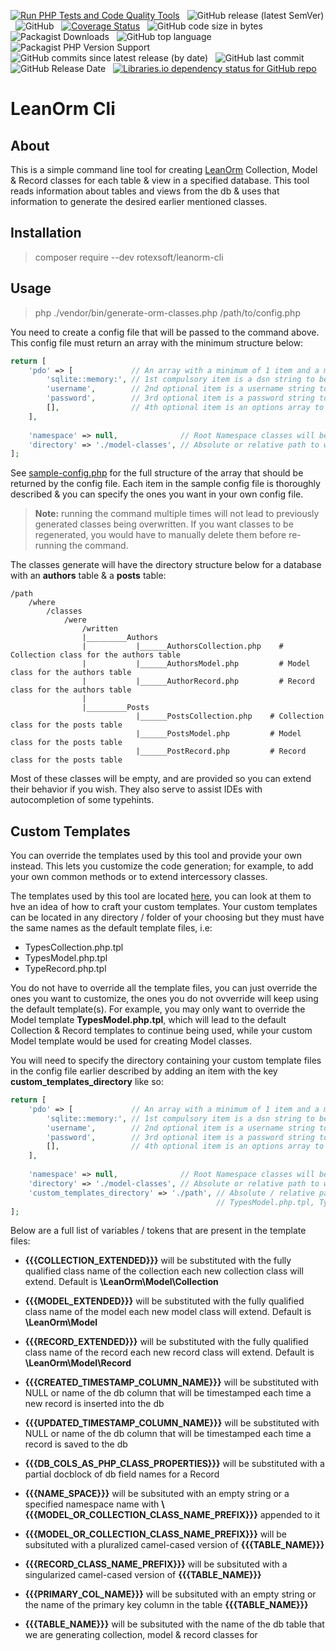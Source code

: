 [![Run PHP Tests and Code Quality Tools](https://github.com/rotexsoft/leanorm-cli/actions/workflows/php.yml/badge.svg)](https://github.com/rotexsoft/leanorm-cli/actions/workflows/php.yml) &nbsp; 
![GitHub release (latest SemVer)](https://img.shields.io/github/v/release/rotexsoft/leanorm-cli) &nbsp; 
![GitHub](https://img.shields.io/github/license/rotexsoft/leanorm-cli) &nbsp; 
[![Coverage Status](https://coveralls.io/repos/github/rotexsoft/leanorm-cli/badge.svg)](https://coveralls.io/github/rotexsoft/leanorm-cli) &nbsp; 
![GitHub code size in bytes](https://img.shields.io/github/languages/code-size/rotexsoft/leanorm-cli) &nbsp; 
![Packagist Downloads](https://img.shields.io/packagist/dt/rotexsoft/leanorm-cli) &nbsp; 
![GitHub top language](https://img.shields.io/github/languages/top/rotexsoft/leanorm-cli) &nbsp; 
![Packagist PHP Version Support](https://img.shields.io/packagist/php-v/rotexsoft/leanorm-cli) &nbsp; 
![GitHub commits since latest release (by date)](https://img.shields.io/github/commits-since/rotexsoft/leanorm-cli/latest) &nbsp; 
![GitHub last commit](https://img.shields.io/github/last-commit/rotexsoft/leanorm-cli) &nbsp; 
![GitHub Release Date](https://img.shields.io/github/release-date/rotexsoft/leanorm-cli) &nbsp; 
<a href="https://libraries.io/github/rotexsoft/leanorm-cli">
    <img alt="Libraries.io dependency status for GitHub repo" src="https://img.shields.io/librariesio/github/rotexsoft/leanorm-cli">
</a>

# LeanOrm Cli

## About

This is a simple command line tool for creating [LeanOrm](https://github.com/rotexsoft/leanorm) Collection, Model & Record classes for each table & view in a specified database. This tool reads information about tables and views from the db & uses that information to generate the desired earlier mentioned classes.

## Installation

> composer require --dev rotexsoft/leanorm-cli


## Usage

> php ./vendor/bin/generate-orm-classes.php /path/to/config.php

You need to create a config file that will be passed to the command above. 
This config file must return an array with the minimum structure below:

```php
return [
    'pdo' => [             // An array with a minimum of 1 item and a maximum of 4 items
        'sqlite::memory:', // 1st compulsory item is a dsn string to be passed as 1st arg to the PDO consructor
        'username',        // 2nd optional item is a username string to be passed as 2nd arg to the PDO consructor
        'password',        // 3rd optional item is a password string to be passed as 3rd arg to the PDO consructor
        [],                // 4th optional item is an options array to be passed as 4th arg to the PDO consructor
    ],                                                              
    
    'namespace' => null,              // Root Namespace classes will belong to. E.g. 'App\\DataSource'. Null means no namespace.
    'directory' => './model-classes', // Absolute or relative path to where classes are to be written
];
```
See [sample-config.php](sample-config.php) for the full structure of the array that should be returned by the config file. 
Each item in the sample config file is thoroughly described & you can specify the ones you want in your own config file.

> **Note:** running the command multiple times will not lead to previously generated classes being overwritten. If you want classes to be regenerated, you would have to manually delete them before re-running the command.

The classes generate will have the directory structure below for a database with an **authors** table & a **posts** table:

```
/path
    /where
        /classes
            /were
                /written
                |_________Authors
                |           |______AuthorsCollection.php    # Collection class for the authors table
                |           |______AuthorsModel.php         # Model class for the authors table 
                |           |______AuthorRecord.php         # Record class for the authors table 
                |
                |_________Posts
                            |______PostsCollection.php    # Collection class for the posts table
                            |______PostsModel.php         # Model class for the posts table 
                            |______PostRecord.php         # Record class for the posts table 
```

Most of these classes will be empty, and are provided so you can extend their behavior if you wish. They also serve to assist IDEs with autocompletion of some typehints.

## Custom Templates

You can override the templates used by this tool and provide your own instead. This lets you customize the code generation; for example, to add your own common methods or to extend intercessory classes.

The templates used by this tool are located [here](templates), you can look at them to hve an idea of how to craft your custom templates. Your custom templates can be located in any directory / folder of your choosing but they must have the same names as the default template files, i.e: 

- TypesCollection.php.tpl
- TypesModel.php.tpl
- TypeRecord.php.tpl

You do not have to override all the template files, you can just override the ones you want to customize, the ones you do not ovverride will keep using the default template(s). For example, you may only want to override the Model template **TypesModel.php.tpl**, which will lead to the default Collection & Record templates to continue being used, while your custom Model template would be used for creating Model classes.

You will need to specify the directory containing your custom template files in the config file earlier described by adding an item with the key **custom_templates_directory** like so:



```php
return [
    'pdo' => [             // An array with a minimum of 1 item and a maximum of 4 items
        'sqlite::memory:', // 1st compulsory item is a dsn string to be passed as 1st arg to the PDO consructor
        'username',        // 2nd optional item is a username string to be passed as 2nd arg to the PDO consructor
        'password',        // 3rd optional item is a password string to be passed as 3rd arg to the PDO consructor
        [],                // 4th optional item is an options array to be passed as 4th arg to the PDO consructor
    ],                                                              
    
    'namespace' => null,              // Root Namespace classes will belong to. E.g. 'App\\DataSource'. Null means no namespace.
    'directory' => './model-classes', // Absolute or relative path to where classes are to be written
    'custom_templates_directory' => './path', // Absolute / relative path to a location containing 1 or more template files below
                                              // TypesModel.php.tpl, TypesCollection.php.tpl & TypeRecord.php.tpl
];
```

Below are a full list of variables / tokens that are present in the template files:

- **{{{COLLECTION_EXTENDED}}}** will be substituted with the fully qualified class name of the collection each new collection class will extend. Default is **\LeanOrm\Model\Collection**
- **{{{MODEL_EXTENDED}}}** will be substituted with the fully qualified class name of the model each new model class will extend. Default is **\LeanOrm\Model**
- **{{{RECORD_EXTENDED}}}** will be substituted with the fully qualified class name of the record each new record class will extend. Default is **\LeanOrm\Model\Record**

- **{{{CREATED_TIMESTAMP_COLUMN_NAME}}}** will be substituted with NULL or name of the db column that will be timestamped each time a new record is inserted into the db
- **{{{UPDATED_TIMESTAMP_COLUMN_NAME}}}** will be substituted with NULL or name of the db column that will be timestamped each time a record is saved to the db

- **{{{DB_COLS_AS_PHP_CLASS_PROPERTIES}}}** will be substituted with a partial docblock of db field names for a Record

- **{{{NAME_SPACE}}}** will be subsituted with an empty string or a specified namespace name with **\\{{{MODEL_OR_COLLECTION_CLASS_NAME_PREFIX}}}** appended to it

- **{{{MODEL_OR_COLLECTION_CLASS_NAME_PREFIX}}}** will be subsituted with a pluralized camel-cased version of **{{{TABLE_NAME}}}**
- **{{{RECORD_CLASS_NAME_PREFIX}}}** will be subsituted with a singularized camel-cased version of **{{{TABLE_NAME}}}**

- **{{{PRIMARY_COL_NAME}}}** will be subsituted with an empty string or the name of the primary key column in the table **{{{TABLE_NAME}}}**
- **{{{TABLE_NAME}}}** will be subsituted with the name of the db table that we are generating collection, model & record classes for
